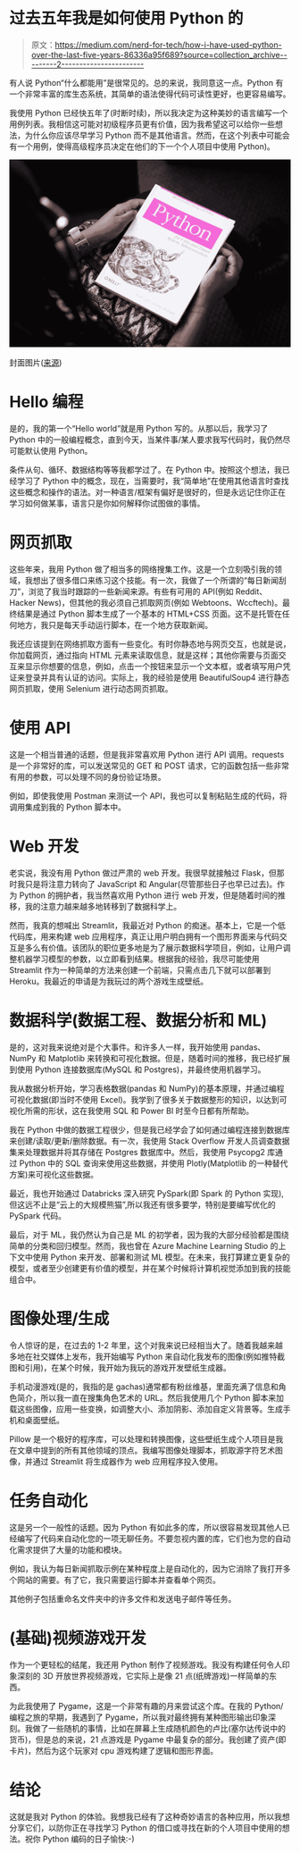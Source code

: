 # 过去五年我是如何使用 Python 的

> 原文：<https://medium.com/nerd-for-tech/how-i-have-used-python-over-the-last-five-years-86336a95f689?source=collection_archive---------2----------------------->

有人说 Python“什么都能用”是很常见的。总的来说，我同意这一点。Python 有一个非常丰富的库生态系统，其简单的语法使得代码可读性更好，也更容易编写。

我使用 Python 已经快五年了(时断时续)，所以我决定为这种美妙的语言编写一个用例列表。我相信这可能对初级程序员更有价值，因为我希望这可以给你一些想法，为什么你应该尽早学习 Python 而不是其他语言。然而，在这个列表中可能会有一个用例，使得高级程序员决定在他们的下一个个人项目中使用 Python)。

![](img/4fa884ba73eac9f2909eeaafa9fea606.png)

封面图片([来源](https://www.pexels.com/photo/python-book-1181671/))

# Hello 编程

是的，我的第一个“Hello world”就是用 Python 写的。从那以后，我学习了 Python 中的一般编程概念，直到今天，当某件事/某人要求我写代码时，我仍然尽可能默认使用 Python。

条件从句、循环、数据结构等等我都学过了。在 Python 中。按照这个想法，我已经学习了 Python 中的概念，现在，当需要时，我“简单地”在使用其他语言时查找这些概念和操作的语法。对一种语言/框架有偏好是很好的，但是永远记住你正在学习如何做某事，语言只是你如何解释你试图做的事情。

# 网页抓取

这些年来，我用 Python 做了相当多的网络搜集工作。这是一个立刻吸引我的领域，我想出了很多借口来练习这个技能。有一次，我做了一个所谓的“每日新闻刮刀”，浏览了我当时跟踪的一些新闻来源。有些有可用的 API(例如 Reddit、Hacker News)，但其他的我必须自己抓取网页(例如 Webtoons、Wccftech)。最终结果是通过 Python 脚本生成了一个基本的 HTML+CSS 页面。这不是托管在任何地方，我只是每天手动运行脚本，在一个地方获取新闻。

我还应该提到在网络抓取方面有一些变化。有时你静态地与网页交互，也就是说，你加载网页，通过指向 HTML 元素来读取信息，就是这样；其他你需要与页面交互来显示你想要的信息，例如，点击一个按钮来显示一个文本框，或者填写用户凭证来登录并具有认证的访问。实际上，我的经验是使用 BeautifulSoup4 进行静态网页抓取，使用 Selenium 进行动态网页抓取。

# 使用 API

这是一个相当普通的话题，但是我非常喜欢用 Python 进行 API 调用。requests 是一个非常好的库，可以发送常见的 GET 和 POST 请求，它的函数包括一些非常有用的参数，可以处理不同的身份验证场景。

例如，即使我使用 Postman 来测试一个 API，我也可以复制粘贴生成的代码，将调用集成到我的 Python 脚本中。

# Web 开发

老实说，我没有用 Python 做过严肃的 web 开发。我很早就接触过 Flask，但那时我只是将注意力转向了 JavaScript 和 Angular(尽管那些日子也早已过去)。作为 Python 的拥护者，我当然喜欢用 Python 进行 web 开发，但是随着时间的推移，我的注意力越来越多地转移到了数据科学上。

然而，我真的想喊出 Streamlit，我最近对 Python 的痴迷。基本上，它是一个低代码库，用来构建 web 应用程序，真正让用户明白拥有一个图形界面来与代码交互是多么有价值。该团队的职位更多地是为了展示数据科学项目，例如，让用户调整机器学习模型的参数，以立即看到结果。根据我的经验，我尽可能使用 Streamlit 作为一种简单的方法来创建一个前端，只需点击几下就可以部署到 Heroku。我最近的申请是为我玩过的两个游戏生成壁纸。

# 数据科学(数据工程、数据分析和 ML)

是的，这对我来说绝对是个大事件。和许多人一样，我开始使用 pandas、NumPy 和 Matplotlib 来转换和可视化数据。但是，随着时间的推移，我已经扩展到使用 Python 连接数据库(MySQL 和 Postgres)，并最终使用机器学习。

我从数据分析开始，学习表格数据(pandas 和 NumPy)的基本原理，并通过编程可视化数据(即当时不使用 Excel)。我学到了很多关于数据整形的知识，以达到可视化所需的形状，这在我使用 SQL 和 Power BI 时至今日都有所帮助。

我在 Python 中做的数据工程很少，但是我已经学会了如何通过编程连接到数据库来创建/读取/更新/删除数据。有一次，我使用 Stack Overflow 开发人员调查数据集来处理数据并将其存储在 Postgres 数据库中。然后，我使用 Psycopg2 库通过 Python 中的 SQL 查询来使用这些数据，并使用 Plotly(Matplotlib 的一种替代方案)来可视化这些数据。

最近，我也开始通过 Databricks 深入研究 PySpark(即 Spark 的 Python 实现),但这远不止是“云上的大规模熊猫”,所以我还有很多要学，特别是要编写优化的 PySpark 代码。

最后，对于 ML，我仍然认为自己是 ML 的初学者，因为我的大部分经验都是围绕简单的分类和回归模型。然而，我也曾在 Azure Machine Learning Studio 的上下文中使用 Python 来开发、部署和测试 ML 模型。在未来，我打算建立更复杂的模型，或者至少创建更有价值的模型，并在某个时候将计算机视觉添加到我的技能组合中。

# 图像处理/生成

令人惊讶的是，在过去的 1-2 年里，这个对我来说已经相当大了。随着我越来越多地在社交媒体上发布，我开始编写 Python 来自动化我发布的图像(例如推特截图和引用)，在某个时候，我开始为我玩的游戏开发壁纸生成器。

手机动漫游戏(是的，我指的是 gachas)通常都有粉丝维基，里面充满了信息和角色简介，所以我一直在搜集角色艺术的 URL。然后我使用几个 Python 脚本来加载这些图像，应用一些变换，如调整大小、添加阴影、添加自定义背景等。生成手机和桌面壁纸。

Pillow 是一个极好的程序库，可以处理和转换图像，这些壁纸生成个人项目是我在文章中提到的所有其他领域的顶点。我编写图像处理脚本，抓取源字符艺术图像，并通过 Streamlit 将生成器作为 web 应用程序投入使用。

# 任务自动化

这是另一个一般性的话题。因为 Python 有如此多的库，所以很容易发现其他人已经编写了代码来自动化您的一项无聊任务。不要忽视内置的库，它们也为您的自动化需求提供了大量的功能和模块。

例如，我认为每日新闻抓取示例在某种程度上是自动化的，因为它消除了我打开多个网站的需要。有了它，我只需要运行脚本并查看单个网页。

其他例子包括重命名文件夹中的许多文件和发送电子邮件等任务。

# (基础)视频游戏开发

作为一个更轻松的结尾，我还用 Python 制作了视频游戏。我没有构建任何令人印象深刻的 3D 开放世界视频游戏，它实际上是像 21 点(纸牌游戏)一样简单的东西。

为此我使用了 Pygame，这是一个非常有趣的月来尝试这个库。在我的 Python/编程之旅的早期，我遇到了 Pygame，所以我对最终拥有某种图形输出印象深刻。我做了一些随机的事情，比如在屏幕上生成随机颜色的卢比(塞尔达传说中的货币)，但是总的来说，21 点游戏是 Pygame 中最复杂的部分。我创建了资产(即卡片)，然后为这个玩家对 cpu 游戏构建了逻辑和图形界面。

# 结论

这就是我对 Python 的体验。我想我已经有了这种奇妙语言的各种应用，所以我想分享它们，以防你正在寻找学习 Python 的借口或寻找在新的个人项目中使用的想法。祝你 Python 编码的日子愉快:-)